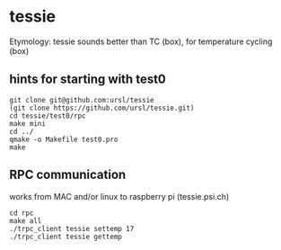 # tessie

Etymology: tessie sounds better than TC (box), for temperature cycling (box)

## hints for starting with test0

```shell
git clone git@github.com:ursl/tessie
(git clone https://github.com/ursl/tessie.git)
cd tessie/test0/rpc
make mini
cd ../
qmake -o Makefile test0.pro
make
```

## RPC communication

works from MAC and/or linux to raspberry pi (tessie.psi.ch)

```shell
cd rpc
make all
./trpc_client tessie settemp 17
./trpc_client tessie gettemp
```
